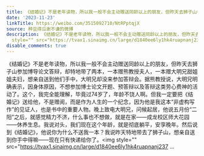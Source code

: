 ```yaml
---
title: 《结婚记》不是老年读物，所以我一般不会主动赠送同龄以上的朋友，但昨天去狮子山参加博导论文答辩，却特地带了两本，一本赠熊教授夫人，一本赠大明兄甜姐姐夫妇...
date: '2023-11-23'
linkTitle: https://weibo.com/3515092710/NtRPptqjX
source: 种豆得瓜谢不谦的微博
description: 《结婚记》不是老年读物，所以我一般不会主动赠送同龄以上的朋友，但昨天去狮子山参加博导论文答辩，却特地带了两本，一本赠熊教授夫人，一本赠大明兄甜姐姐夫妇，想亲自送到他们手中，大明兄却没来参加答辩会。据熊教授说，大明兄明确表示，因身体原因，不想参加博士论文开题、预答辩以及答辩这类劳心费神的活动了。这个，我完全能理解，毕竟过74岁了，年龄不饶人啊。但我一定要把《结婚记》送给他，不是赠阅，而是作为人生的一个纪念，因为他是我这本“非虚构写作”的见证人，也是书中的重要人物。晚上致电大明兄，问候起居，他说五月份“二阳”之后，就感觉精力不济，什么事也不想做，就是在家——成龙校区师大花园——休养生息。我说对头，我们现在这个年龄，就是彻底躺平，安享晚年。然后说到《结婚记》，他说你为什么不送我一本？我说昨天特地带去了狮子山，想亲自送到你手中得嘛——现在只有快递给你了。<img
  style="" src="https://tvax1.sinaimg.cn/large/d1840ee6ly1hk4ruapnanj237 ...
disable_comments: true
---
```

《结婚记》不是老年读物，所以我一般不会主动赠送同龄以上的朋友，但昨天去狮子山参加博导论文答辩，却特地带了两本，一本赠熊教授夫人，一本赠大明兄甜姐姐夫妇，想亲自送到他们手中，大明兄却没来参加答辩会。据熊教授说，大明兄明确表示，因身体原因，不想参加博士论文开题、预答辩以及答辩这类劳心费神的活动了。这个，我完全能理解，毕竟过74岁了，年龄不饶人啊。但我一定要把《结婚记》送给他，不是赠阅，而是作为人生的一个纪念，因为他是我这本“非虚构写作”的见证人，也是书中的重要人物。晚上致电大明兄，问候起居，他说五月份“二阳”之后，就感觉精力不济，什么事也不想做，就是在家——成龙校区师大花园——休养生息。我说对头，我们现在这个年龄，就是彻底躺平，安享晚年。然后说到《结婚记》，他说你为什么不送我一本？我说昨天特地带去了狮子山，想亲自送到你手中得嘛——现在只有快递给你了。<img style="" src="https://tvax1.sinaimg.cn/large/d1840ee6ly1hk4ruapnanj237 ...